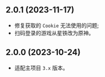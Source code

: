 ## 2.0.1 (2023-11-17)

- 修复获取的 `Cookie` 无法使用的问题;
- 扫码登录的游戏从星铁改为原神。

## 2.0.0 (2023-10-24)

- 适配主项目 `3.x` 版本。